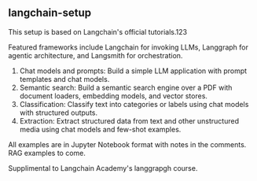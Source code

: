 ## langchain-setup

This setup is based on Langchain's official tutorials.123

Featured frameworks include Langchain for invoking LLMs, Langgraph for agentic architecture, and Langsmith for orchestration. 

1. Chat models and prompts: Build a simple LLM application with prompt templates and chat models.
2. Semantic search: Build a semantic search engine over a PDF with document loaders, embedding models, and vector stores.
3. Classification: Classify text into categories or labels using chat models with structured outputs.
4. Extraction: Extract structured data from text and other unstructured media using chat models and few-shot examples.

All examples are in Jupyter Notebook format with notes in the comments. RAG examples to come.

Supplimental to Langchain Academy's langgrapgh course.
